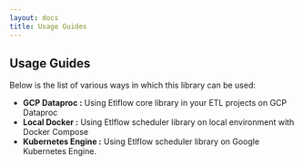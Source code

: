 ```yaml
---
layout: docs
title: Usage Guides
---
```


## Usage Guides

Below is the list of various ways in which this library can be used:
- **GCP Dataproc :** Using Etlflow core library in your ETL projects on GCP Dataproc 
- **Local Docker :** Using Etlflow scheduler library on local environment with Docker Compose
- **Kubernetes Engine :** Using Etlflow scheduler library on Google Kubernetes Engine. 